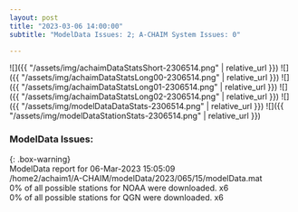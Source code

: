 ```yaml
---
layout: post
title: "2023-03-06 14:00:00"
subtitle: "ModelData Issues: 2; A-CHAIM System Issues: 0"

---
```


![]({{ "/assets/img/achaimDataStatsShort-2306514.png" | relative_url }})
![]({{ "/assets/img/achaimDataStatsLong00-2306514.png" | relative_url }})
![]({{ "/assets/img/achaimDataStatsLong01-2306514.png" | relative_url }})
![]({{ "/assets/img/achaimDataStatsLong02-2306514.png" | relative_url }})
![]({{ "/assets/img/modelDataDataStats-2306514.png" | relative_url }})
![]({{ "/assets/img/modelDataStationStats-2306514.png" | relative_url }})

### ModelData Issues:  
  
{: .box-warning}  
 ModelData report for 06-Mar-2023 15:05:09   
 /home2/achaim1/A-CHAIM/modelData/2023/065/15/modelData.mat   
 0% of all possible stations for NOAA were downloaded. x6   
 0% of all possible stations for QGN were downloaded. x6   
  

